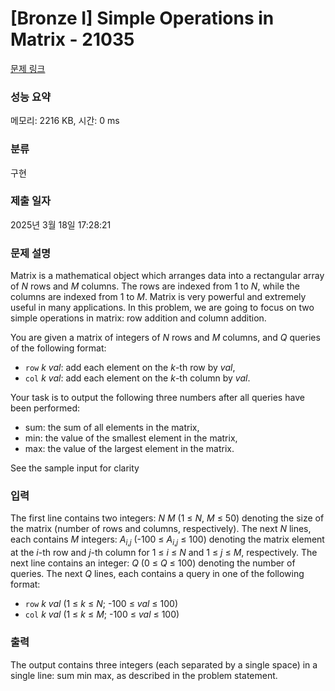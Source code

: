 # [Bronze I] Simple Operations in Matrix - 21035 

[문제 링크](https://www.acmicpc.net/problem/21035) 

### 성능 요약

메모리: 2216 KB, 시간: 0 ms

### 분류

구현

### 제출 일자

2025년 3월 18일 17:28:21

### 문제 설명

<p>Matrix is a mathematical object which arranges data into a rectangular array of <em>N</em> rows and <em>M</em> columns. The rows are indexed from 1 to <em>N</em>, while the columns are indexed from 1 to <em>M</em>. Matrix is very powerful and extremely useful in many applications. In this problem, we are going to focus on two simple operations in matrix: row addition and column addition.</p>

<p>You are given a matrix of integers of <em>N</em> rows and <em>M</em> columns, and <em>Q</em> queries of the following format:</p>

<ul>
	<li><code>row</code> <em>k</em> <em>val</em>: add each element on the <em>k</em>-th row by <em>val</em>,</li>
	<li><code>col</code> <em>k</em> <em>val</em>: add each element on the <em>k</em>-th column by <em>val</em>.</li>
</ul>

<p>Your task is to output the following three numbers after all queries have been performed:</p>

<ul>
	<li>sum: the sum of all elements in the matrix,</li>
	<li>min: the value of the smallest element in the matrix,</li>
	<li>max: the value of the largest element in the matrix.</li>
</ul>

<p>See the sample input for clarity</p>

### 입력 

 <p>The first line contains two integers: <em>N</em> <em>M</em> (1 ≤ <em>N</em>, <em>M</em> ≤ 50) denoting the size of the matrix (number of rows and columns, respectively). The next <em>N</em> lines, each contains <em>M</em> integers: <em>A<sub>i</sub></em><sub>,<em>j</em></sub> (-100 ≤ <em>A<sub>i</sub></em><sub>,<em>j</em></sub> ≤ 100) denoting the matrix element at the <em>i</em>-th row and <em>j</em>-th column for 1 ≤ <em>i</em> ≤ <em>N</em> and 1 ≤ <em>j</em> ≤ <em>M</em>, respectively. The next line contains an integer: <em>Q</em> (0 ≤ <em>Q</em> ≤ 100) denoting the number of queries. The next <em>Q</em> lines, each contains a query in one of the following format:</p>

<ul>
	<li><code>row</code> <em>k</em> <em>val</em> (1 ≤ <em>k</em> ≤ <em>N</em>; -100 ≤ <em>val</em> ≤ 100)</li>
	<li><code>col</code> <em>k</em> <em>val</em> (1 ≤ <em>k</em> ≤ <em>M</em>; -100 ≤ <em>val</em> ≤ 100)</li>
</ul>

### 출력 

 <p>The output contains three integers (each separated by a single space) in a single line: sum min max, as described in the problem statement.</p>

